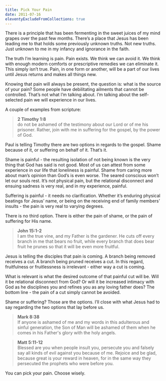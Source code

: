 ```yaml
---
title: Pick Your Pain
date: 2011-07-16
eleventyExcludeFromCollections: true
---
```


There is a principle that has been fermenting in the sweet juices of my mind grapes over the past few months. There’s a place that Jesus has been leading me to that holds some previously unknown truths. Not new truths. Just unknown to me in my infancy and ignorance in the faith.

The truth I’m learning is pain. Pain exists. We think we can avoid it. We think with enough modern comforts or prescriptive remedies we can eliminate it. This simply isn’t true. Pain, in one form or another, will be a part of our lives until Jesus returns and makes all things new.

Knowing that pain will always be present, the question is: what is the source of your pain? Some people have debilitating ailments that cannot be controlled. That’s not what I’m talking about. I’m talking about the self-selected pain we will experience in our lives.

A couple of examples from scripture:

> **2 Timothy 1:8**\
> do not be ashamed of the testimony about our Lord or of me his prisoner. Rather, join with me in suffering for the gospel, by the power of God.

Paul is telling Timothy there are two options in regards to the gospel. Shame because of it, or suffering on behalf of it. That’s it.

Shame is painful - the resulting isolation of not being known is the very thing that God has said is not good. Most of us can attest from some experience in our life that loneliness is painful. Shame from caring more about man’s opinion than God’s is even worse. The seared conscious won’t let our souls rest. It’s not physical pain, but the relational disconnect and ensuing sadness is very real, and in my experience, painful.

Suffering is painful - it needs no clarification. Whether it’s enduring physical beatings for Jesus’ name, or being on the receiving end of family members’ insults - the pain is very real to varying degrees.

There is no third option. There is either the pain of shame, or the pain of suffering for His name.

> **John 15:1-2**\
> I am the true vine, and my Father is the gardener. He cuts off every branch in me that bears no fruit, while every branch that does bear fruit he prunes so that it will be even more fruitful.

Jesus is telling the disciples that pain is coming. A branch being removed receives a cut. A branch being pruned receives a cut. In this regard, fruitfulness or fruitlessness is irrelevant - either way a cut is coming.

What is relevant is what the desired outcome of that painful cut will be. Will it be relational disconnect from God? Or will it be increased intimacy with God as he disciplines you and refines you as any loving father does? The bottom line - the pain of a cut simply cannot be avoided.

Shame or suffering? Those are the options. I’ll close with what Jesus had to say regarding the two options that lay before us.

> **Mark 8:38**\
> If anyone is ashamed of me and my words in this adulterous and sinful generation, the Son of Man will be ashamed of them when he comes in his Father's glory with the holy angels.

> **Matt 5:11-12**\
> Blessed are you when people insult you, persecute you and falsely say all kinds of evil against you because of me. Rejoice and be glad, because great is your reward in heaven, for in the same way they persecuted the prophets who were before you.

You can pick your pain. Choose wisely.
